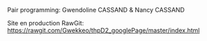 Pair programming:
	Gwendoline CASSAND
&	Nancy CASSAND

Site en production RawGit: https://rawgit.com/Gwekkeo/thpD2_googlePage/master/index.html
